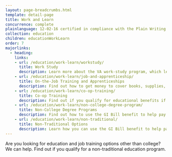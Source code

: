 ```yaml
---
layout: page-breadcrumbs.html
template: detail-page
title: Work and Learn
concurrence: complete
plainlanguage: 12-02-16 certified in compliance with the Plain Writing Act
collection: education
children: educationWorkLearn
order: 7
majorlinks:
  - heading:
    links:
    - url: /education/work-learn/workstudy/
      title: Work Study
      description: Learn more about the VA work-study program, which lets students make money while going to a school of higher learning.
    - url: /education/work-learn/job-and-apprenticeship/
      title: On-the-Job Training and Apprenticeships
      description: Find out how to get money to cover books, supplies, and housing while learning a trade through an apprenticeship.
    - url: /education/work-learn/co-op-training/
      title: Co-op Training
      description: Find out if you qualify for educational benefits if you’re part of a university or college co-op program.
    - url: /education/work-learn/non-college-degree-program/
      title: Non-College Degree Programs
      description: Find out how to use the GI Bill benefit to help pay for a specific training program.
    - url: /education/work-learn/non-traditional/
      title: Non-Traditional Options
      description: Learn how you can use the GI Bill benefit to help pay for other types of educational programs.
---
```


<div class="usa-font-lead">

Are you looking for education and job training options other than college? We can help. Find out if you qualify for a non-traditional education program.

</div>
